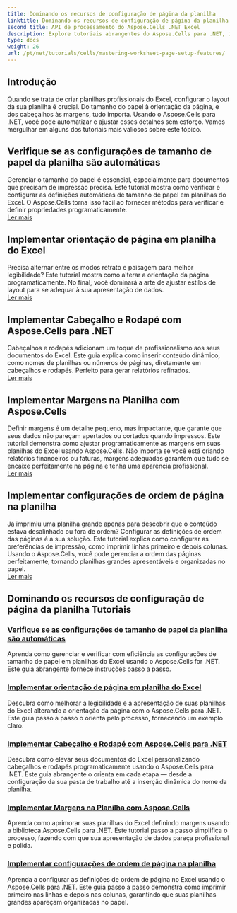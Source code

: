 ```yaml
---
title: Dominando os recursos de configuração de página da planilha
linktitle: Dominando os recursos de configuração de página da planilha
second_title: API de processamento do Aspose.Cells .NET Excel
description: Explore tutoriais abrangentes do Aspose.Cells para .NET, incluindo o gerenciamento de recursos de configuração de página de planilha, como tamanho do papel, orientação, cabeçalhos, margens e muito mais.
type: docs
weight: 26
url: /pt/net/tutorials/cells/mastering-worksheet-page-setup-features/
---
```

## Introdução

Quando se trata de criar planilhas profissionais do Excel, configurar o layout da sua planilha é crucial. Do tamanho do papel à orientação da página, e dos cabeçalhos às margens, tudo importa. Usando o Aspose.Cells para .NET, você pode automatizar e ajustar esses detalhes sem esforço. Vamos mergulhar em alguns dos tutoriais mais valiosos sobre este tópico.

## Verifique se as configurações de tamanho de papel da planilha são automáticas  
Gerenciar o tamanho do papel é essencial, especialmente para documentos que precisam de impressão precisa. Este tutorial mostra como verificar e configurar as definições automáticas de tamanho de papel em planilhas do Excel. O Aspose.Cells torna isso fácil ao fornecer métodos para verificar e definir propriedades programaticamente.  
[Ler mais](./check-if-paper-size-settings/)

## Implementar orientação de página em planilha do Excel  
Precisa alternar entre os modos retrato e paisagem para melhor legibilidade? Este tutorial mostra como alterar a orientação da página programaticamente. No final, você dominará a arte de ajustar estilos de layout para se adequar à sua apresentação de dados.  
[Ler mais](./implement-page-orientation-in-excel-worksheet/)

## Implementar Cabeçalho e Rodapé com Aspose.Cells para .NET  
Cabeçalhos e rodapés adicionam um toque de profissionalismo aos seus documentos do Excel. Este guia explica como inserir conteúdo dinâmico, como nomes de planilhas ou números de páginas, diretamente em cabeçalhos e rodapés. Perfeito para gerar relatórios refinados.  
[Ler mais](./implement-header-footer/)

## Implementar Margens na Planilha com Aspose.Cells  

Definir margens é um detalhe pequeno, mas impactante, que garante que seus dados não pareçam apertados ou cortados quando impressos. Este tutorial demonstra como ajustar programaticamente as margens em suas planilhas do Excel usando Aspose.Cells. Não importa se você está criando relatórios financeiros ou faturas, margens adequadas garantem que tudo se encaixe perfeitamente na página e tenha uma aparência profissional.  
[Ler mais](./implement-margins-in-worksheet/)

## Implementar configurações de ordem de página na planilha  

Já imprimiu uma planilha grande apenas para descobrir que o conteúdo estava desalinhado ou fora de ordem? Configurar as definições de ordem das páginas é a sua solução. Este tutorial explica como configurar as preferências de impressão, como imprimir linhas primeiro e depois colunas. Usando o Aspose.Cells, você pode gerenciar a ordem das páginas perfeitamente, tornando planilhas grandes apresentáveis e organizadas no papel.  
[Ler mais](./implement-page-order-settings/)


## Dominando os recursos de configuração de página da planilha Tutoriais
### [Verifique se as configurações de tamanho de papel da planilha são automáticas](./check-if-paper-size-settings/)
Aprenda como gerenciar e verificar com eficiência as configurações de tamanho de papel em planilhas do Excel usando o Aspose.Cells for .NET. Este guia abrangente fornece instruções passo a passo.
### [Implementar orientação de página em planilha do Excel](./implement-page-orientation-in-excel-worksheet/)
Descubra como melhorar a legibilidade e a apresentação de suas planilhas do Excel alterando a orientação da página com o Aspose.Cells para .NET. Este guia passo a passo o orienta pelo processo, fornecendo um exemplo claro.
### [Implementar Cabeçalho e Rodapé com Aspose.Cells para .NET](./implement-header-footer/)
Descubra como elevar seus documentos do Excel personalizando cabeçalhos e rodapés programaticamente usando o Aspose.Cells para .NET. Este guia abrangente o orienta em cada etapa — desde a configuração da sua pasta de trabalho até a inserção dinâmica do nome da planilha.
### [Implementar Margens na Planilha com Aspose.Cells](./implement-margins-in-worksheet/)
Aprenda como aprimorar suas planilhas do Excel definindo margens usando a biblioteca Aspose.Cells para .NET. Este tutorial passo a passo simplifica o processo, fazendo com que sua apresentação de dados pareça profissional e polida.
### [Implementar configurações de ordem de página na planilha](./implement-page-order-settings/)
Aprenda a configurar as definições de ordem de página no Excel usando o Aspose.Cells para .NET. Este guia passo a passo demonstra como imprimir primeiro nas linhas e depois nas colunas, garantindo que suas planilhas grandes apareçam organizadas no papel.
